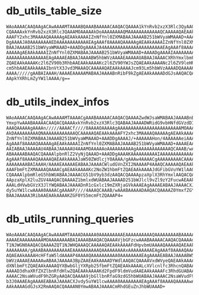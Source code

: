 # db_utils_table_size

    WAoAAAACAAQAAgACAwAAAAMTAAAABQAAABAAAAACAAQACQAAAA1kYnRvb2xzX3Rlc3QyAAQA
    CQAAAAxkYnRvb2xzX3Rlc3QAAAMOAAAAAkDoAAAAAAAAQMAAAAAAAAAAAAQCAAAAAQAEAAkA
    AAAFY2xhc3MAAAAQAAAAAgAEAAkAAAAIZnNfYnl0ZXMABAAJAAAAB251bWVyaWMAAAD+AAAD
    DgAAAAJA0AAAAAAAAEDAAAAAAAAAAAAEAgAAAf8AAAAQAAAAAgAEAAkAAAAIZnNfYnl0ZXMA
    BAAJAAAAB251bWVyaWMAAAD+AAADDgAAAAJA4AAAAAAAAAAAAAAAAAAAAAAEAgAAAf8AAAAQ
    AAAAAgAEAAkAAAAIZnNfYnl0ZXMABAAJAAAAB251bWVyaWMAAAD+AAAADgAAAAIAAAAAAAAA
    AAAAAAAAAAAAAAAEAgAAAAEABAAJAAAABW5hbWVzAAAAEAAAAAUABAAJAAAACXRhYmxlbmFt
    ZQAEAAkAAAAKc2l6ZV90b3RhbAAEAAkAAAAKc2l6ZV90YWJsZQAEAAkAAAANc2l6ZV9leHRl
    cm5hbAAEAAkAAAAIbnVtX3Jvd3MAAAQCAAAAAQAEAAkAAAAJcm93Lm5hbWVzAAAADQAAAAKA
    AAAA/////gAABAIAAAH/AAAAEAAAAAMABAAJAAAABnRibF9kZgAEAAkAAAADdGJsAAQACQAA
    AApkYXRhLmZyYW1lAAAA/g==

# db_utils_index_infos

    WAoAAAACAAQAAgACAwAAAAMTAAAACgAAABAAAAACAAQACQAAAAZwdWJsaWMABAAJAAAABnB1
    YmxpYwAAABAAAAACAAQACQAAAAxkYnRvb2xzX3Rlc3QABAAJAAAADWRidG9vbHNfdGVzdDIA
    AAAQAAAAAgAAAAn/////AAAACf////8AAAAOAAAAAgAAAAAAAAAAAAAAAAAAAAAAAAMOAAAA
    AkDAAAAAAAAAQNAAAAAAAAAAAAQCAAAAAQAEAAkAAAAFY2xhc3MAAAAQAAAAAgAEAAkAAAAI
    ZnNfYnl0ZXMABAAJAAAAB251bWVyaWMAAAD+AAADDgAAAAJ/+AAAAAAHon/4AAAAAAeiAAAE
    AgAAAf8AAAAQAAAAAgAEAAkAAAAIZnNfYnl0ZXMABAAJAAAAB251bWVyaWMAAAD+AAAAEAAA
    AAIABAAJAAAAAU4ABAAJAAAAAU4AAAMOAAAAAoAAAAAAAAAAgAAAAAAAAAAAAAQCAAAB/wAA
    ABAAAAABAAQACQAAAAlpbnRlZ2VyNjQAAAD+AAADDgAAAAKAAAAAAAAAAIAAAAAAAAAAAAAE
    AgAAAf8AAAAQAAAAAQAEAAkAAAAJaW50ZWdlcjY0AAAA/gAAAw4AAAACgAAAAAAAAACAAAAA
    AAAAAAAABAIAAAH/AAAAEAAAAAEABAAJAAAACWludGVnZXI2NAAAAP4AAAQCAAAAAQAEAAkA
    AAAFbmFtZXMAAAAQAAAACgAEAAkAAAAKc2NoZW1hbmFtZQAEAAkAAAAJdGFibGVuYW1lAAQA
    CQAAAAlpbmRleG5hbWUABAAJAAAACG51bV9yb3dzAAQACQAAAApzaXplX3RhYmxlAAQACQAA
    AApzaXplX2luZGV4AAQACQAAAAZ1bmlxdWUABAAJAAAAD251bWJlcl9vZl9zY2FucwAEAAkA
    AAALdHVwbGVzX3JlYWQABAAJAAAADnR1cGxlc19mZXRjaGVkAAAEAgAAAAEABAAJAAAACXJv
    dy5uYW1lcwAAAA0AAAACgAAAAP////4AAAQCAAAB/wAAABAAAAADAAQACQAAAAZ0YmxfZGYA
    BAAJAAAAA3RibAAEAAkAAAAKZGF0YS5mcmFtZQAAAP4=

# db_utils_running_queries

    WAoAAAACAAQAAgACAwAAAAMTAAAADAAAAA0AAAAAAAAAEAAAAAAAAAAQAAAAAAAAABAAAAAA
    AAAAEAAAAAAAAAMOAAAAAAAABAIAAAABAAQACQAAAAVjbGFzcwAAABAAAAACAAQACQAAAAdQ
    T1NJWGN0AAQACQAAAAZQT1NJWHQAAAQCAAAAAQAEAAkAAAAFdHpvbmUAAAAQAAAAAQAEAAkA
    AAAAAAAA/gAAABAAAAAAAAAAEAAAAAAAAAAQAAAAAAAAAxAAAAAAAAAEAgAAAf8AAAAQAAAA
    AQAEAAkAAAAHcHFfaW5ldAAAAP4AAAAQAAAAAAAAAA0AAAAAAAAEAgAAAAEABAAJAAAABW5h
    bWVzAAAAEAAAAAwABAAJAAAAA3BpZAAEAAkAAAADYWdlAAQACQAAAAVxdWVyeQAEAAkAAAAH
    dXNlbmFtZQAEAAkAAAAQYXBwbGljYXRpb25fbmFtZQAEAAkAAAALcXVlcnlfc3RhcnQABAAJ
    AAAAD3dhaXRfZXZlbnRfdHlwZQAEAAkAAAAKd2FpdF9ldmVudAAEAAkAAAAFc3RhdGUABAAJ
    AAAAC2NsaWVudF9hZGRyAAQACQAAAA9jbGllbnRfaG9zdG5hbWUABAAJAAAAC2NsaWVudF9w
    b3J0AAAEAgAAAAEABAAJAAAACXJvdy5uYW1lcwAAAA0AAAAAAAAEAgAAAf8AAAAQAAAAAwAE
    AAkAAAAGdGJsX2RmAAQACQAAAAN0YmwABAAJAAAACmRhdGEuZnJhbWUAAAD+

